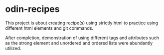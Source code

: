 # odin-recipes
This project is about creating recipe(s) using strictly html to practice using different html elements and git commands.

After completion, demonstration of using different tags and attributes such as the strong element and unordered and ordered lists were abundantly utilized.
